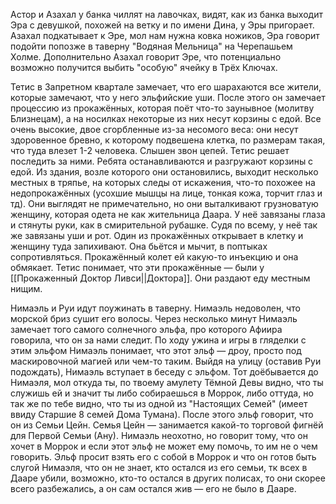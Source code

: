 Астор и Азахал у банка чиллят на лавочках, видят, как из банка выходит Эра с девушкой, похожей на ветку и по имени Дина,  у Эры пригорает.
Азахал подкатывает к Эре, мол нам нужна ковка ножиков, Эра говорит подойти попозже в таверну "Водяная Мельница" на Черепашьем Холме. Дополнительно Азахал говорит Эре, что потенциально возможно получится выбить "особую" ячейку в Трёх Ключах.

Тетис в Запретном квартале замечает, что его шарахаются все жители, которые замечают, что у него эльфийские уши. После этого он замечает процессию из прокажённых, которая поёт что-то заунывное (молитву Близнецам), а на носилках некоторые из них несут корзины с едой. Все очень высокие, двое сгорбленные из-за несомого веса: они несут здоровенное бревно, к которому подвешена клетка, по размерам такая, что туда влезет 1-2 человека. Слышен звон цепей. Тетис решает последить за ними. Ребята останавливаются и разгружают корзины с едой. Из здания, возле которого они остановились, выходит несколько местных в тряпье, на которых следы от искажения, что-то похожее на недопрокажённых (усохшие мышцы на лице, тонкая кожа, торчит глаз и тд). Они выглядят не примечательно, но они выталкивают грузноватую женщину, которая одета не как жительница Даара. У неё завязаны глаза и стянуты руки, как в смирительной рубашке. Судя по всему, у неё так же завязаны уши и рот. Один из прокажённых открывает в клетку и женщину туда запихивают. Она бьётся и мычит, в поптыках сопротивляться. Прокажённый колет ей какую-то инъекцию и она обмякает. Тетис понимает, что эти прокажённые — были у [[Прокаженный Доктор Ливси||Доктора]]. Они раздают еду местным нищим.

Нимаэль и Руи идут поужинать в таверну. Нимаэль недоволен, что морской бриз сушит его волосы. Через несколько минут Нимаэль замечает того самого солнечного эльфа, про которого Афиира говорила, что он за нами следит. По ходу ужина и игры в гляделки с этим эльфом Нимаэль понимает, что этот эльф — дроу, просто под маскировочной магией или чем-то таким.
Выйдя на улицу (оставив Руи подождать), Нимаэль вступает в беседу с эльфом. Тот доёбывается до Нимаэля, мол откуда ты, по твоему амулету Тёмной Девы видно, что ты служишь ей и значит ты либо собираешься в Моррок, либо оттуда, но так же по тебе видно, что ты из одной из "Настоящих Семей" (имеет ввиду Старшие 8 семей Дома Тумана). После этого эльф говорит, что он из Семьи Цейн. Семья Цейн — занимается какой-то торговой фигнёй для Первой Семьи (Ану). Нимаэль неохотно, но говорит тому, что он хочет в Моррок и если этот эльф не может ему помочь, то им не о чем говорить. Эльф просит взять его с собой в Моррок и что он готов быть слугой Нимаэля, что он не знает, кто остался из его семьи, тк всех в Дааре убили, возможно, кто-то остался в других полисах, то они скорее всего разбежались, а он сам остался жив — его не было в Дааре. 



